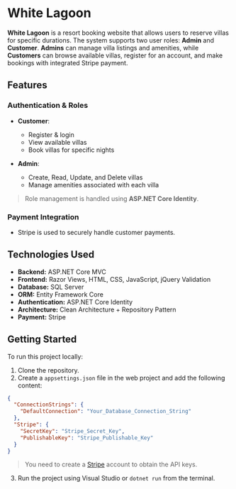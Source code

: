 # White Lagoon

**White Lagoon** is a resort booking website that allows users to reserve villas for specific durations. The system supports two user roles: **Admin** and **Customer**. **Admins** can manage villa listings and amenities, while **Customers** can browse available villas, register for an account, and make bookings with integrated Stripe payment.

## Features

### Authentication & Roles
- **Customer**:  
  - Register & login  
  - View available villas  
  - Book villas for specific nights

- **Admin**:  
  - Create, Read, Update, and Delete villas  
  - Manage amenities associated with each villa

> Role management is handled using **ASP.NET Core Identity**.

### Payment Integration

- Stripe is used to securely handle customer payments.

## Technologies Used

- **Backend:** ASP.NET Core MVC  
- **Frontend:** Razor Views, HTML, CSS, JavaScript, jQuery Validation  
- **Database:** SQL Server  
- **ORM:** Entity Framework Core  
- **Authentication:** ASP.NET Core Identity  
- **Architecture:** Clean Architecture + Repository Pattern  
- **Payment:** Stripe

## Getting Started

To run this project locally:

1. Clone the repository.
2. Create a `appsettings.json` file in the web project and add the following content:

```json
{
  "ConnectionStrings": {
    "DefaultConnection": "Your_Database_Connection_String"
  },
  "Stripe": {
    "SecretKey": "Stripe_Secret_Key",
    "PublishableKey": "Stripe_Publishable_Key"
  }
}
```
> You need to create a [Stripe](https://stripe.com/) account to obtain the API keys.

3. Run the project using Visual Studio or `dotnet run` from the terminal.

